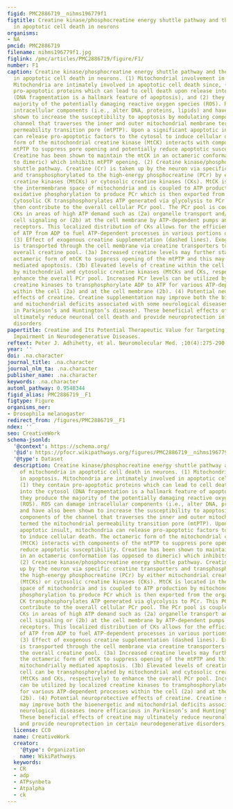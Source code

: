 ```yaml
---
figid: PMC2886719__nihms196779f1
figtitle: Creatine kinase/phosphocreatine energy shuttle pathway and the role of mitochondria
  in apoptotic cell death in neurons
organisms:
- NA
pmcid: PMC2886719
filename: nihms196779f1.jpg
figlink: /pmc/articles/PMC2886719/figure/F1/
number: F1
caption: Creatine kinase/phosphocreatine energy shuttle pathway and the role of mitochondria
  in apoptotic cell death in neurons. (1) Mitochondrial involvement in apoptosis.
  Mitochondria are intimately involved in apoptotic cell death since, (1) they contain
  pro-apoptotic proteins which can lead to cell death upon release into the cytosol
  (DNA fragmentation is a hallmark feature of apoptosis), and (2) they produce the
  majority of the potentially damaging reactive oxygen species (ROS). ROS can damage
  intracellular components (i.e., alter DNA, proteins, lipids) and have also been
  shown to increase the susceptibility to apoptosis by modulating components of the
  channel that traverses the inner and outer mitochondrial membrane termed the mitochondrial
  permeability transition pore (mtPTP). Upon a significant apoptotic insult, mitochondria
  can release pro-apoptotic factors to the cytosol to induce cellular death. The octameric
  form of the mitochondrial creatine kinase (MtCK) interacts with components of the
  mtPTP to suppress pore opening and potentially reduce apoptotic susceptibility.
  Creatine has been shown to maintain the mtCK in an octameric conformation (as opposed
  to dimeric) which inhibits mtPTP opening. (2) Creatine kinase/phosphocreatine energy
  shuttle pathway. Creatine (Cr) is taken up by the neuron via specific creatine transporters
  and transphosphorylated to the high-energy phosphocreatine (PCr) by either mitochondrial
  creatine kinases (MtCKs) or cytosolic creatine kinases (CKs). MtCK is located in
  the intermembrane space of mitochondria and is coupled to ATP production by mitochondrial
  oxidative phosphorylation to produce PCr which is then exported from the organelle.
  Cytosolic CK transphosphorylates ATP generated via glycolysis to PCr. This PCr can
  then contribute to the overall cellular PCr pool. The PCr pool is coupled to localized
  CKs in areas of high ATP demand such as (2a) organelle transport and/or ATP dependent
  cell signaling or (2b) at the cell membrane by ATP-dependent pumps and/or ATP-dependent
  receptors. This localized distribution of CKs allows for the efficient production
  of ATP from ADP to fuel ATP-dependent processes in various portions of the cell.
  (3) Effect of exogenous creatine supplementation (dashed lines). Exogenous creatine
  is transported through the cell membrane via creatine transporters to increase the
  overall creatine pool. (3a) Increased creatine levels may further stabilize the
  octameric form of mtCK to suppress opening of the mtPTP and this may reduce mitochondrially
  mediated apoptosis. (3b) Elevated levels of creatine within the cell can be transphosphorylated
  by mitochondrial and cytosolic creatine kinases (MtCKs and CKs, respectively) to
  enhance the overall PCr pool. Increased PCr levels can be utilized by localized
  creatine kinases to transphosphorylate ADP to ATP for various ATP-dependent processes
  within the cell (2a) and at the cell membrane (2b). (4) Potential neuroprotective
  effects of creatine. Creatine supplementation may improve both the bioenergetic
  and mitochondrial deficits associated with some neurological diseases (more efficacious
  in Parkinson’s and Huntington’s disease). These beneficial effects of creatine may
  ultimately reduce neuronal cell death and provide neuroprotection in certain neurodegenerative
  disorders
papertitle: Creatine and Its Potential Therapeutic Value for Targeting Cellular Energy
  Impairment in Neurodegenerative Diseases.
reftext: Peter J. Adhihetty, et al. Neuromolecular Med. ;10(4):275-290.
year: ''
doi: .na.character
journal_title: .na.character
journal_nlm_ta: .na.character
publisher_name: .na.character
keywords: .na.character
automl_pathway: 0.9548344
figid_alias: PMC2886719__F1
figtype: Figure
organisms_ner:
- Drosophila melanogaster
redirect_from: /figures/PMC2886719__F1
ndex: ''
seo: CreativeWork
schema-jsonld:
  '@context': https://schema.org/
  '@id': https://pfocr.wikipathways.org/figures/PMC2886719__nihms196779f1.html
  '@type': Dataset
  description: Creatine kinase/phosphocreatine energy shuttle pathway and the role
    of mitochondria in apoptotic cell death in neurons. (1) Mitochondrial involvement
    in apoptosis. Mitochondria are intimately involved in apoptotic cell death since,
    (1) they contain pro-apoptotic proteins which can lead to cell death upon release
    into the cytosol (DNA fragmentation is a hallmark feature of apoptosis), and (2)
    they produce the majority of the potentially damaging reactive oxygen species
    (ROS). ROS can damage intracellular components (i.e., alter DNA, proteins, lipids)
    and have also been shown to increase the susceptibility to apoptosis by modulating
    components of the channel that traverses the inner and outer mitochondrial membrane
    termed the mitochondrial permeability transition pore (mtPTP). Upon a significant
    apoptotic insult, mitochondria can release pro-apoptotic factors to the cytosol
    to induce cellular death. The octameric form of the mitochondrial creatine kinase
    (MtCK) interacts with components of the mtPTP to suppress pore opening and potentially
    reduce apoptotic susceptibility. Creatine has been shown to maintain the mtCK
    in an octameric conformation (as opposed to dimeric) which inhibits mtPTP opening.
    (2) Creatine kinase/phosphocreatine energy shuttle pathway. Creatine (Cr) is taken
    up by the neuron via specific creatine transporters and transphosphorylated to
    the high-energy phosphocreatine (PCr) by either mitochondrial creatine kinases
    (MtCKs) or cytosolic creatine kinases (CKs). MtCK is located in the intermembrane
    space of mitochondria and is coupled to ATP production by mitochondrial oxidative
    phosphorylation to produce PCr which is then exported from the organelle. Cytosolic
    CK transphosphorylates ATP generated via glycolysis to PCr. This PCr can then
    contribute to the overall cellular PCr pool. The PCr pool is coupled to localized
    CKs in areas of high ATP demand such as (2a) organelle transport and/or ATP dependent
    cell signaling or (2b) at the cell membrane by ATP-dependent pumps and/or ATP-dependent
    receptors. This localized distribution of CKs allows for the efficient production
    of ATP from ADP to fuel ATP-dependent processes in various portions of the cell.
    (3) Effect of exogenous creatine supplementation (dashed lines). Exogenous creatine
    is transported through the cell membrane via creatine transporters to increase
    the overall creatine pool. (3a) Increased creatine levels may further stabilize
    the octameric form of mtCK to suppress opening of the mtPTP and this may reduce
    mitochondrially mediated apoptosis. (3b) Elevated levels of creatine within the
    cell can be transphosphorylated by mitochondrial and cytosolic creatine kinases
    (MtCKs and CKs, respectively) to enhance the overall PCr pool. Increased PCr levels
    can be utilized by localized creatine kinases to transphosphorylate ADP to ATP
    for various ATP-dependent processes within the cell (2a) and at the cell membrane
    (2b). (4) Potential neuroprotective effects of creatine. Creatine supplementation
    may improve both the bioenergetic and mitochondrial deficits associated with some
    neurological diseases (more efficacious in Parkinson’s and Huntington’s disease).
    These beneficial effects of creatine may ultimately reduce neuronal cell death
    and provide neuroprotection in certain neurodegenerative disorders
  license: CC0
  name: CreativeWork
  creator:
    '@type': Organization
    name: WikiPathways
  keywords:
  - CR
  - adp
  - ATPsynbeta
  - Atpalpha
  - ck
---
```

